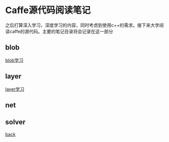 # Caffe源代码阅读笔记
之后打算深入学习，深度学习的内容，同时考虑到使用c++的需求。接下来大学阅读caffe的源代码。主要的笔记目录将会记录在这一部分


## blob

[blob学习](src_blob_cpp.md)

## layer

[layer学习](src_layer_cpp.md)

## net


## solver

[back](../../index.md)